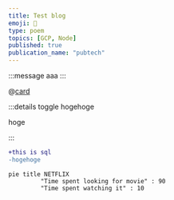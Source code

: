 ```yaml
---
title: Test blog
emoji: 🤔
type: poem
topics: [GCP, Node]
published: true
publication_name: "pubtech"
---
```



:::message
aaa
:::



@[card](https://cloud.google.com/identity-platform/docs/reference/rest/v1/accounts/lookup)


:::details toggle hogehoge


hoge



:::


```diff text
+this is sql
-hogehoge
```


```mermaid
pie title NETFLIX
         "Time spent looking for movie" : 90
         "Time spent watching it" : 10

```

